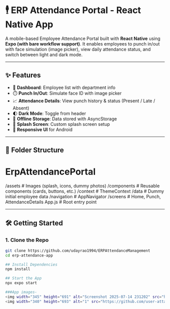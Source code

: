 # 🕴️ ERP Attendance Portal - React Native App

A mobile-based Employee Attendance Portal built with **React Native** using **Expo (with bare workflow support)**. It enables employees to punch in/out with face simulation (image picker), view daily attendance status, and switch between light and dark mode.

---

## ✨ Features

- 📅 **Dashboard**: Employee list with department info
- ⏱️ **Punch In/Out**: Simulate face ID with image picker
- 📈 **Attendance Details**: View punch history & status (Present / Late / Absent)
- 🌓 **Dark Mode**: Toggle from header
- 💾 **Offline Storage**: Data stored with AsyncStorage
- 🎉 **Splash Screen**: Custom splash screen setup
- 📱 **Responsive UI** for Android

---

## 📂 Folder Structure

# ErpAttendancePortal

/assets # Images (splash, icons, dummy photos)
/components # Reusable components (cards, buttons, etc.)
/context # ThemeContext
/data # Dummy initial employee data
/navigation # AppNavigator
/screens # Home, Punch, AttendanceDetails
App.js # Root entry point


---

## 🛠️ Getting Started

### 1. Clone the Repo

```bash
git clone https://github.com/udayrao1994/ERPAttendanceManagement
cd erp-attendance-app

## Install Dependencies
npm install

## Start the App
npx expo start

###App images-
<img width="345" height="691" alt="Screenshot 2025-07-14 231202" src="https://github.com/user-attachments/assets/9a313814-0aab-4d18-8a2c-1c36ba73c3ba" />
<img width="340" height="693" alt="1" src="https://github.com/user-attachments/assets/7fc80650-b89c-4da8-a958-fe90a8bd7125" />

